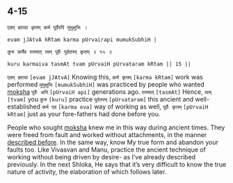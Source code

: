 ## 4-15


```shloka-sa
एवम् ज्ञात्वा कृतम् कर्म पूर्वैरपि मुमुक्षुभिः ।
```
```shloka-sa-hk
evam jJAtvA kRtam karma pUrvairapi mumukSubhiH |
```
```shloka-sa
कुरु कर्मैव तस्मात् त्वम् पूर्वैः पूर्वतरम् कृतम् ॥ १५ ॥
```
```shloka-sa-hk
kuru karmaiva tasmAt tvam pUrvaiH pUrvataram kRtam || 15 ||
```

`एवम् ज्ञात्वा` `[evam jJAtvA]` Knowing this, `कर्म कृतम्` `[karma kRtam]` work was performed `मुमुक्षुभिः` `[mumukSubhiH]` was practiced by people who wanted [moksha](Moksha) `पूर्वैः अपि` `[pUrvaiH api]` generations ago. `तस्मात्` `[tasmAt]` Hence, `त्वम्` `[tvam]` you `कुरु` `[kuru]` practice `पूर्वतरम्` `[pUrvataram]` this ancient and well-established `कर्म एव` `[karma eva]` way of working as well, `पूर्वैः कृतम्` `[pUrvaiH kRtam]` just as your fore-fathers had done before you.

People who sought [moksha](Moksha) knew me in this way during ancient times. They were freed from fault and worked without attachments, in the manner [described before](karmayoga). In the same way, know My true form and abandon your faults too. Like Vivasvan and Manu, practice the ancient technique of working without being driven by desire- as I’ve already described previously.
In the next Shloka, He says that it’s very difficult to know the true nature of activity, the elaboration of which follows later.

